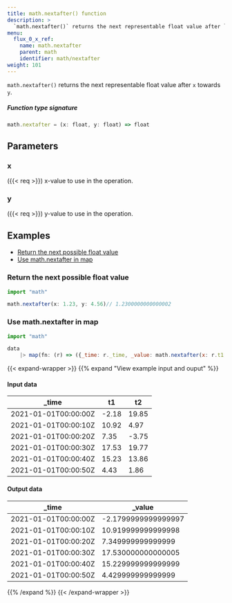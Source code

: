 ```yaml
---
title: math.nextafter() function
description: >
  `math.nextafter()` returns the next representable float value after `x` towards `y`.
menu:
  flux_0_x_ref:
    name: math.nextafter
    parent: math
    identifier: math/nextafter
weight: 101
---
```


<!------------------------------------------------------------------------------

IMPORTANT: This page was generated from comments in the Flux source code. Any
edits made directly to this page will be overwritten the next time the
documentation is generated. 

To make updates to this documentation, update the function comments above the
function definition in the Flux source code:

https://github.com/influxdata/flux/blob/master/stdlib/math/math.flux#L1741-L1741

Contributing to Flux: https://github.com/influxdata/flux#contributing
Fluxdoc syntax: https://github.com/influxdata/flux/blob/master/docs/fluxdoc.md

------------------------------------------------------------------------------->

`math.nextafter()` returns the next representable float value after `x` towards `y`.



##### Function type signature

```js
math.nextafter = (x: float, y: float) => float
```

## Parameters

### x
({{< req >}})
x-value to use in the operation.



### y
({{< req >}})
y-value to use in the operation.




## Examples

- [Return the next possible float value](#return-the-next-possible-float-value)
- [Use math.nextafter in map](#use-mathnextafter-in-map)

### Return the next possible float value

```js
import "math"

math.nextafter(x: 1.23, y: 4.56)// 1.2300000000000002

```


### Use math.nextafter in map

```js
import "math"

data
    |> map(fn: (r) => ({_time: r._time, _value: math.nextafter(x: r.t1, y: r.t2)}))
```

{{< expand-wrapper >}}
{{% expand "View example input and ouput" %}}

#### Input data

| _time                | t1    | t2    |
| -------------------- | ----- | ----- |
| 2021-01-01T00:00:00Z | -2.18 | 19.85 |
| 2021-01-01T00:00:10Z | 10.92 | 4.97  |
| 2021-01-01T00:00:20Z | 7.35  | -3.75 |
| 2021-01-01T00:00:30Z | 17.53 | 19.77 |
| 2021-01-01T00:00:40Z | 15.23 | 13.86 |
| 2021-01-01T00:00:50Z | 4.43  | 1.86  |


#### Output data

| _time                | _value              |
| -------------------- | ------------------- |
| 2021-01-01T00:00:00Z | -2.1799999999999997 |
| 2021-01-01T00:00:10Z | 10.919999999999998  |
| 2021-01-01T00:00:20Z | 7.349999999999999   |
| 2021-01-01T00:00:30Z | 17.530000000000005  |
| 2021-01-01T00:00:40Z | 15.229999999999999  |
| 2021-01-01T00:00:50Z | 4.429999999999999   |

{{% /expand %}}
{{< /expand-wrapper >}}
